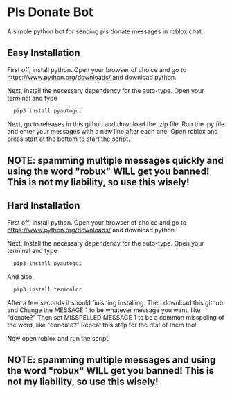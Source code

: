 
# Pls Donate Bot

A simple python bot for sending pls donate messages in roblox chat.

## Easy Installation
First off, install python.
Open your browser of choice and go to https://www.python.org/downloads/ and download python.

Next, Install the necessary dependency for the auto-type. Open your terminal and type
```bash
  pip3 install pyautogui
```
Next, go to releases in this github and download the .zip file. Run the .py file and enter your messages with a new line after each one. Open roblox and press start at the bottom to start the script.
## NOTE: spamming multiple messages quickly and using the word "robux" WILL get you banned! This is not my liability, so use this wisely!

## Hard Installation

First off, install python.
Open your browser of choice and go to https://www.python.org/downloads/ and download python.

Next, Install the necessary dependency for the auto-type. Open your terminal and type
```bash
  pip3 install pyautogui
```
And also,
```bash
  pip3 install termcolor
```
After a few seconds it should finishing installing. 
Then download this github and Change the MESSAGE 1 to be whatever message you want, like "donate?" Then set MISSPELLED MESSAGE 1 to be a common misspeling of the word, like "donoate?"
Repeat this step for the rest of them too!

Now open roblox and run the script!

## NOTE: spamming multiple messages and using the word "robux" WILL get you banned! This is not my liability, so use this wisely!
